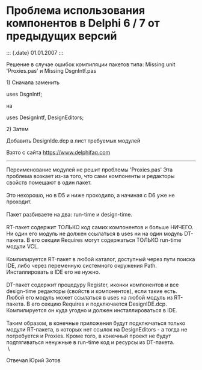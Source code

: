 Проблема использования компонентов в Delphi 6 / 7 от предыдущих версий
======================================================================

::: {.date}
01.01.2007
:::

Решение в случае ошибок компиляции пакетов типа: Missing unit
\'Proxies.pas\' и Missing DsgnIntf.pas

1\) Сначала заменить

uses DsgnIntf;

на

uses DesignIntf, DesignEditors;

2\) Затем

Добавить DesignIde.dcp в лист требуемых модулей

Взято с сайта <https://www.delphifaq.com>

------------------------------------------------------------------------

Переименование модулей не решит проблемы \'Proxies.pas\' Эта проблема
возкает из-за того, что сами компоненты и редакторы свойств помещают в
один пакет.\
 \
Это нехорошо, но в D5 и ниже проходило, а начиная с D6 уже не проходит.\
 \
Пакет разбиваете на два: run-time и design-time.\
 \
RT-пакет содержит ТОЛЬКО код самих компонентов и больше НИЧЕГО. Ни один
его модуль не должен ссылаться в uses ни на один модуль DT-пакета. В его
секции Requires могут содержаться ТОЛЬКО run-time модули VCL.\
 \
Компилируется RT-пакет в любой каталог, доступный через пути поиска IDE,
либо через переменную системного окружения Path. Инсталлировать в IDE
его не нужно.\
 \
DT-пакет содержит процедуру Register, иконки компонентов и все
design-time редакторы (свойств и компонентов), если такие есть. Любой
его модуль может ссылаться в uses на любой модуль из RT-пакета. В его
секцию Requires и подключается DesignIDE.dcp. Компилируется он куда
угодно и должен инсталлироваться в IDE.\
 \
Таким образом, в конечные приложения будут подключаться только модули
RT-пакета, в которых нет ссылок на DesignEditors - а тогда не
потребуется и Proxies. Кроме того, в конечный проект не будут
подтягиваться ненужные в run-time код и ресурсы из DT-пакета.\
 \

Отвечал Юрий Зотов

